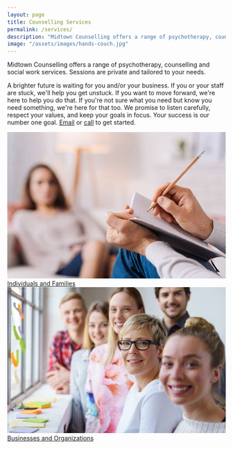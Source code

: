 ```yaml
---
layout: page
title: Counselling Services
permalink: /services/
description: "Midtown Counselling offers a range of psychotherapy, counselling and social work services. Sessions are private and tailored to your needs."
image: "/assets/images/hands-couch.jpg"
---
```

Midtown Counselling offers a range of psychotherapy, counselling and social work services. Sessions are private and tailored to your needs. 

A brighter future is waiting for you and/or your business. If you or your staff are stuck, we'll help you get unstuck. If you want to move forward, we're here to help you do that. If you're not sure what you need but know you need something, we're here for that too. We promise to listen carefully, respect your values, and keep your goals in focus. Your success is our number one goal. [Email](mailto:info@midtowncounselling.ca) or [call](tel:2263133335) to get started.

<div class="image-jump-links">
    <div class="jump-link">
        <a href="/services/individuals">
            <img src="/assets/images/session2.jpg" alt="">
            <div class="jump-link-text">Individuals and Families</div>
        </a>
    </div>
    <div class="jump-link">
        <a href="/services/businesses">
            <img src="/assets/images/family-window.jpg" alt="">
            <div class="jump-link-text">Businesses and Organizations</div>
        </a>
    </div>
</div>
